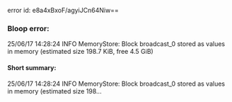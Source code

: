 error id: e8a4xBxoF/agyiJCn64Niw==
### Bloop error:

25/06/17 14:28:24 INFO MemoryStore: Block broadcast_0 stored as values in memory (estimated size 198.7 KiB, free 4.5 GiB)
#### Short summary: 

25/06/17 14:28:24 INFO MemoryStore: Block broadcast_0 stored as values in memory (estimated size 198...